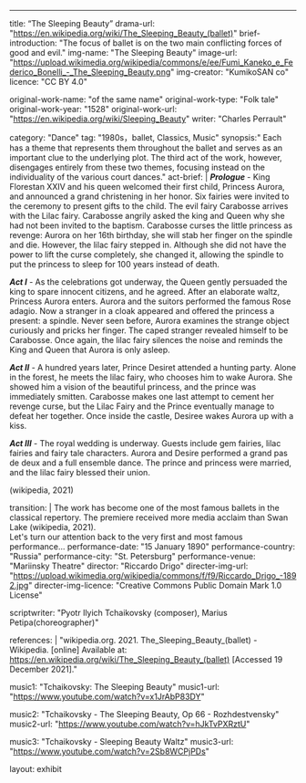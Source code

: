 ---
title: “The Sleeping Beauty”
drama-url: "https://en.wikipedia.org/wiki/The_Sleeping_Beauty_(ballet)"
brief-introduction: "The focus of ballet is on the two main conflicting forces of good and evil."
img-name: "The Sleeping Beauty"
image-url: "https://upload.wikimedia.org/wikipedia/commons/e/ee/Fumi_Kaneko_e_Federico_Bonelli_-_The_Sleeping_Beauty.png"
img-creator: "KumikoSAN co"
licence:  "CC BY 4.0"

original-work-name: "of the same name"
original-work-type: "Folk tale"
original-work-year: "1528"
original-work-url: "https://en.wikipedia.org/wiki/Sleeping_Beauty"
writer: "Charles Perrault"

category: "Dance"
tag: "1980s，ballet, Classics, Music" 
synopsis:" Each has a theme that represents them throughout the ballet and serves as an important clue to the underlying plot. The third act of the work, however, disengages entirely from these two themes, focusing instead on the individuality of the various court dances."
act-brief: |
  _**Prologue**_ - King Florestan XXIV and his queen welcomed their first child, Princess Aurora, and announced a grand christening in her honor. Six fairies were invited to the ceremony to present gifts to the child. The evil fairy Carabosse arrives with the Lilac fairy. Carabosse angrily asked the king and Queen why she had not been invited to the baptism. Carabosse curses the little princess as revenge: Aurora on her 16th birthday, she will stab her finger on the spindle and die. However, the lilac fairy stepped in. Although she did not have the power to lift the curse completely, she changed it, allowing the spindle to put the princess to sleep for 100 years instead of death.     
  
  _**Act I**_ - As the celebrations got underway, the Queen gently persuaded the king to spare innocent citizens, and he agreed. After an elaborate waltz, Princess Aurora enters. Aurora and the suitors performed the famous Rose adagio. Now a stranger in a cloak appeared and offered the princess a present: a spindle. Never seen before, Aurora examines the strange object curiously and pricks her finger. The caped stranger revealed himself to be Carabosse. Once again, the lilac fairy silences the noise and reminds the King and Queen that Aurora is only asleep.    
  
  _**Act II**_ - A hundred years later, Prince Desiret attended a hunting party. Alone in the forest, he meets the lilac fairy, who chooses him to wake Aurora. She showed him a vision of the beautiful princess, and the prince was immediately smitten. Carabosse makes one last attempt to cement her revenge curse, but the Lilac Fairy and the Prince eventually manage to defeat her together. Once inside the castle, Desiree wakes Aurora up with a kiss.    
  
  _**Act III**_  - The royal wedding is underway. Guests include gem fairies, lilac fairies and fairy tale characters. Aurora and Desire performed a grand pas de deux and a full ensemble dance. The prince and princess were married, and the lilac fairy blessed their union.    
  
  (wikipedia, 2021) 

transition: |
  The work has become one of the most famous ballets in the classical repertory. The premiere received more media acclaim than Swan Lake (wikipedia, 2021).    
  Let's turn our attention back to the very first and most famous performance...
performance-date: "15 January 1890" 
performance-country: "Russia"
performance-city: "St. Petersburg"
performance-venue: "Mariinsky Theatre"
director: "Riccardo Drigo"
directer-img-url: "https://upload.wikimedia.org/wikipedia/commons/f/f9/Riccardo_Drigo_-1892.jpg"
directer-img-licence: "Creative Commons Public Domain Mark 1.0 License"

scriptwriter: "Pyotr Ilyich Tchaikovsky (composer), Marius Petipa(choreographer)"

references: |
"wikipedia.org. 2021. The_Sleeping_Beauty_(ballet) - Wikipedia. [online] Available at: <https://en.wikipedia.org/wiki/The_Sleeping_Beauty_(ballet)> [Accessed 19 December 2021]."

music1: "Tchaikovsky: The Sleeping Beauty"
music1-url: "https://www.youtube.com/watch?v=x1JrAbP83DY"

music2: "Tchaikovsky - The Sleeping Beauty, Op 66 - Rozhdestvensky"
music2-url: "https://www.youtube.com/watch?v=hJkTvPXRztU"

music3: "Tchaikovsky - Sleeping Beauty Waltz"
music3-url: "https://www.youtube.com/watch?v=2Sb8WCPjPDs"


layout: exhibit